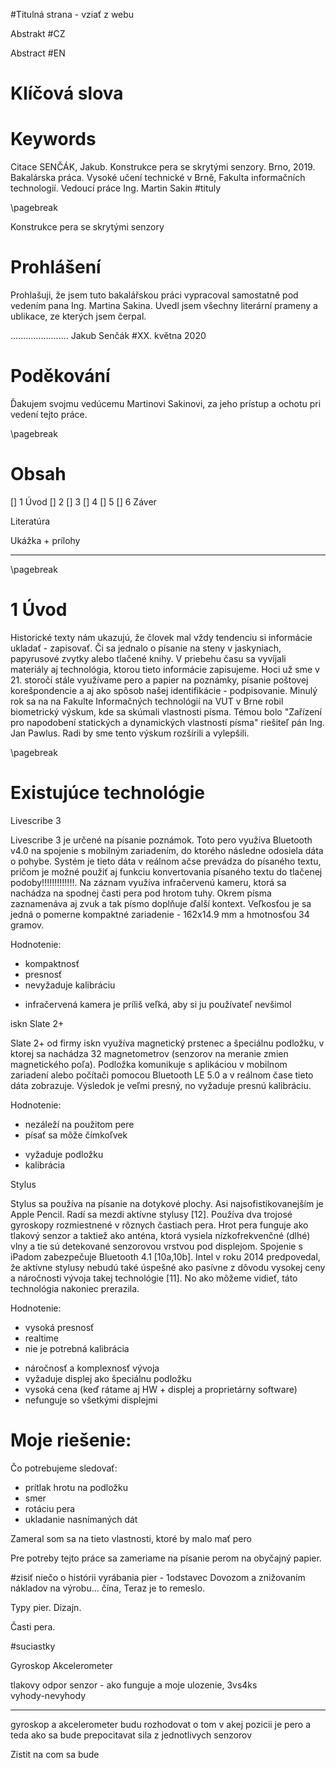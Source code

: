 #Titulná strana - vziať z webu

Abstrakt
#CZ

Abstract
#EN

# Klíčová slova


# Keywords

Citace
SENČÁK, Jakub. Konstrukce pera se skrytými senzory. Brno, 2019. Bakalárska práca. Vysoké učení technické v Brně, Fakulta informačních technologií.
Vedoucí práce Ing. Martin Sakin #tituly

\pagebreak

Konstrukce pera se skrytými senzory

# Prohlášení

Prohlašuji, že jsem tuto bakalářskou práci vypracoval samostatně pod vedením pana Ing. Martina Sakina. Uvedl jsem všechny literární prameny a ublikace, ze kterých jsem čerpal.

.......................
Jakub Senčák
#XX. května 2020


# Poděkování

Ďakujem svojmu vedúcemu Martinovi Sakinovi, za jeho prístup a ochotu pri vedení tejto práce. 

\pagebreak

# Obsah

[] 1 Úvod
[] 2 
[] 3
[] 4
[] 5
[] 6 Záver

Literatúra

Ukážka + prílohy

---------------------------------------------------------------------------

\pagebreak

# 1 Úvod

Historické texty nám ukazujú, že človek mal vždy tendenciu si informácie ukladať - zapisovať. Či sa jednalo o písanie na steny v jaskyniach, papyrusové zvytky alebo tlačené knihy. V priebehu času sa vyvíjali materiály aj technológia, ktorou tieto informácie zapisujeme. Hoci už sme v 21. storočí stále využívame pero a papier na poznámky, písanie poštovej korešpondencie a aj ako spôsob našej identifikácie - podpisovanie. Minulý rok sa na na Fakulte Informačných technológií na VUT v Brne robil biometrický výskum, kde sa skúmali vlastnosti písma. Témou bolo "Zařízení pro napodobení statických a dynamických vlastností písma" riešiteľ pán Ing. Jan Pawlus. Radi by sme tento výskum rozšírili a vylepšili. 

\pagebreak

# Existujúce technológie

Livescribe 3

Livescribe 3 je určené na písanie poznámok. Toto pero využíva Bluetooth v4.0 na spojenie s mobilným zariadením, do ktorého následne odosiela dáta o pohybe. Systém je tieto dáta v reálnom ačse prevádza do písaného textu, pričom je možné použiť aj funkciu konvertovania písaného textu do tlačenej podoby!!!!!!!!!!!!!. Na záznam využíva infračervenú kameru, ktorá sa nachádza na spodnej časti pera pod hrotom tuhy. Okrem písma zaznamenáva aj zvuk a tak písmo doplňuje ďalší kontext. Veľkosťou je sa jedná o pomerne kompaktné zariadenie - 162x14.9 mm a hmotnosťou 34 gramov. 

Hodnotenie:
+ kompaktnosť
+ presnosť
+ nevyžaduje kalibráciu

- infračervená kamera je príliš veľká, aby si ju používateľ nevšimol

iskn Slate 2+

Slate 2+ od firmy iskn využíva magnetický prstenec a špeciálnu podložku, v ktorej sa nachádza 32 magnetometrov (senzorov na meranie zmien magnetického poľa). Podložka komunikuje s aplikáciou v mobilnom zariadení alebo počítači pomocou Bluetooth LE 5.0 a v reálnom čase tieto dáta zobrazuje. Výsledok je veľmi presný, no vyžaduje presnú kalibráciu. 

Hodnotenie:
+ nezáleží na použitom pere
+ písať sa môže čímkoľvek

- vyžaduje podložku
- kalibrácia

Stylus

Stylus sa používa na písanie na dotykové plochy. Asi najsofistikovanejším je Apple Pencil. Radí sa mezdi aktívne stylusy [12]. Používa dva trojosé gyroskopy rozmiestnené v rôznych častiach pera. Hrot pera funguje ako tlakový senzor a taktiež ako anténa, ktorá vysiela nízkofrekvenčné (dlhé) vlny a tie sú detekované senzorovou vrstvou pod displejom. Spojenie s iPadom zabezpečuje Bluetooth 4.1 [10a,10b]. Intel v roku 2014 predpovedal, že aktívne stylusy nebudú také úspešné ako pasívne z dôvodu vysokej ceny a náročnosti vývoja takej technológie [11]. No ako môžeme vidieť, táto technológia nakoniec prerazila. 

Hodnotenie:
+ vysoká presnosť
+ realtime
+ nie je potrebná kalibrácia
- náročnosť a komplexnosť vývoja
- vyžaduje displej ako špeciálnu podložku
- vysoká cena (keď rátame aj HW + displej a proprietárny software)
- nefunguje so všetkými displejmi

# Moje riešenie:

Čo potrebujeme sledovať:
- prítlak hrotu na podložku
- smer
- rotáciu pera 
- ukladanie nasnímaných dát


Zameral som sa na tieto vlastnosti, ktoré by malo mať pero 





 Pre potreby tejto práce sa zameriame na písanie perom na obyčajný papier.  


#zisiť niečo o histórii vyrábania pier - 1odstavec
Dovozom a znižovaním nákladov na výrobu... čína, Teraz je to remeslo.



Typy pier.
Dizajn.

Časti pera.

#suciastky

Gyroskop
Akcelerometer

tlakovy odpor senzor - ako funguje a moje ulozenie, 3vs4ks  
vyhody-nevyhody


----
gyroskop a akcelerometer budu rozhodovat o tom v akej pozicii je pero a teda ako sa bude prepocitavat sila z jednotlivych senzorov



Zistit na com sa bude 
















